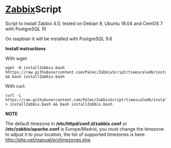# [Zabbix](https://www.zabbix.com/)Script

Script to install Zabbix 4.0, tested on Debian 9, Ubuntu 18.04 and CentOS 7 with PostgreSQL 10

On raspbian it will be installed with PostgreSQL 9.6

**Install instructions**

With wget:
```
wget -O installZabbix.bash hhttps://raw.githubusercontent.com/Palmc/ZabbixScript/timescaledb/installZabbix.bash && bash installZabbix.bash
```
With curl:
```
curl -L https://raw.githubusercontent.com/Palmc/ZabbixScript/timescaledb/installZabbix.bash > installZabbix.bash && bash installZabbix.bash
```
**NOTE**

The default timezone in **/etc/httpd/conf.d/zabbix.conf** or **/etc/zabbix/apache.conf** is Europe/Madrid, you must change the timezone to adjust it to your location, the list of supported timezones is here: http://php.net/manual/en/timezones.php
